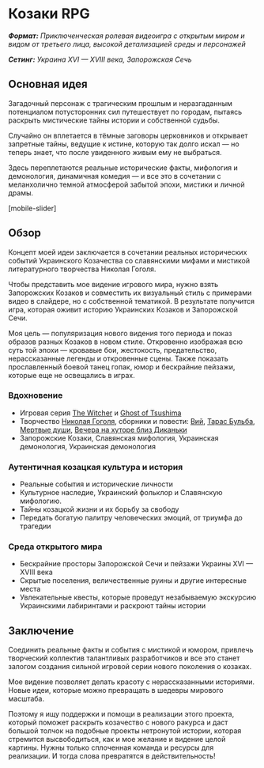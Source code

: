 # Козаки RPG

***Формат:** Приключенческая ролевая видеоигра с открытым миром и видом от третьего лица, высокой детализацией среды и персонажей*

***Сетинг:** Украина XVI — XVIII века, Запорожская Сечь*

## Основная идея

Загадочный персонаж с трагическим прошлым и неразгаданным потенциалом потусторонних сил путешествует по городам, пытаясь раскрыть мистические тайны истории и собственной судьбы.

Случайно он вплетается в тёмные заговоры церковников и открывает запретные тайны, ведущие к истине, которую так долго искал — но теперь знает, что после увиденного живым ему не выбраться.

Здесь переплетаются реальные исторические факты, мифология и демонология, динамичная комедия — и все это в сочетании с меланхолично темной атмосферой забытой эпохи, мистики и личной драмы.

[mobile-slider]

## Обзор

Концепт моей идеи заключается в сочетании реальных исторических событий Украинского Козачества со славянскими мифами и мистикой литературного творчества Николая Гоголя.

Чтобы представить мое видение игрового мира, нужно взять Запорожских Козаков и совместить их визуальный стиль с примерами видео в слайдере, но с собственной тематикой. В результате получится игра, которая оживит историю Украинских Козаков и Запорожской Сечи.

Моя цель — популяризация нового видения того периода и показ образов разных Козаков в новом стиле. Откровенно изображая всю суть той эпохи — кровавые бои, жестокость, предательство, нерассказанные легенды и откровенные сцены. Также показать прославленный боевой танец гопак, юмор и бескрайние пейзажи, которые еще не освещались в играх.

### Вдохновение

- Игровая серия [The Witcher](https://en.wikipedia.org/wiki/The_Witcher_(video_game_series)) и [Ghost of Tsushima](https://en.wikipedia.org/wiki/Ghost_of_Tsushima)
- Творчество [Николая Гоголя](https://en.wikipedia.org/wiki/Nikolai_Gogol), сборники и повести: [Вий](https://en.wikipedia.org/wiki/Viy_(story)), [Тарас Бульба](https://en.wikipedia.org/wiki/Taras_Bulba), [Мертвые души](https://en.wikipedia.org/wiki/Dead_Souls), [Вечера на хуторе близ Диканьки](https://en.wikipedia.org/wiki/Evenings_on_a_Farm_Near_Dikanka)
- Запорожские Козаки, Славянская мифология, Украинская демонология, Украинская демонология

### Аутентичная козацкая культура и история

- Реальные события и исторические личности
- Культурное наследие, Украинский фольклор и Славянскую мифологию.
- Тайны козацкой жизни и их борьбу за свободу
- Передать богатую палитру человеческих эмоций, от триумфа до трагедии

### Среда открытого мира

- Бескрайние просторы Запорожской Сечи и пейзажи Украины XVI — XVIII века
- Скрытые поселения, величественные руины и другие интересные места
- Увлекательные квесты, которые проведут незабываемую экскурсию Украинскими лабиринтами и раскроют тайны истории

## Заключение

Соединить реальные факты и события с мистикой и юмором, привлечь творческий коллектив талантливых разработчиков и все это станет залогом создания сильной игровой серии нового поколения о козаках.

Мое видение позволяет делать красоту с нерассказанными историями. Новые идеи, которые можно превращать в шедевры мирового масштаба.

Поэтому я ищу поддержки и помощи в реализации этого проекта, который поможет раскрыть козачество с нового ракурса и даст большой толчок на подобные проекты нетронутой истории, которая стремится высвободиться, как и мое желание и видение целой картины. Нужны только сплоченная команда и ресурсы для реализации. И тогда слова превратятся в действительность!
